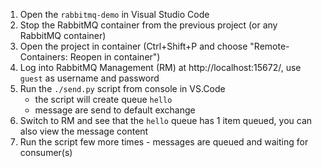 1. Open the `rabbitmq-demo` in Visual Studio Code
1. Stop the RabbitMQ container from the previous project (or any RabbitMQ container)
1. Open the project in container (Ctrl+Shift+P and choose "Remote-Containers: Reopen in container")
1. Log into RabbitMQ Management (RM) at http://localhost:15672/, use `guest` as username and password
1. Run the `./send.py` script from console in VS.Code
   - the script will create queue `hello`
   - message are send to default exchange
1. Switch to RM and see that the `hello` queue has 1 item queued, you can also view the message content
1. Run the script few more times - messages are queued and waiting for consumer(s)
